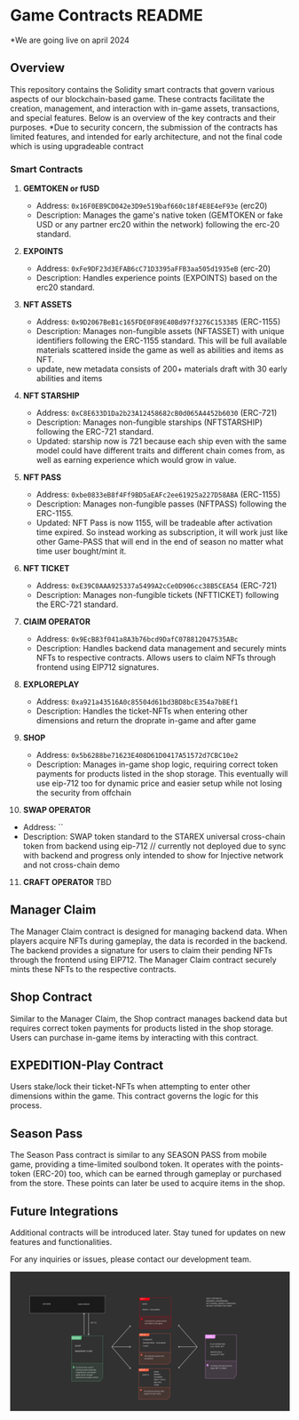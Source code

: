 # Game Contracts README

\*We are going live on april 2024

## Overview

This repository contains the Solidity smart contracts that govern various aspects of our blockchain-based game. These contracts facilitate the creation, management, and interaction with in-game assets, transactions, and special features. Below is an overview of the key contracts and their purposes.
\*Due to security concern, the submission of the contracts has limited features, and intended for early architecture, and not the final code which is using upgradeable contract

### Smart Contracts

1. **GEMTOKEN or fUSD**

   - Address: `0x16F0EB9CD042e3D9e519baf660c18f4E8E4eF93e` (erc20)
   - Description: Manages the game's native token (GEMTOKEN or fake USD or any partner erc20 within the network) following the erc-20 standard.

2. **EXPOINTS**

   - Address: `0xFe9DF23d3EFAB6cC71D3395aFFB3aa505d1935eB` (erc-20)
   - Description: Handles experience points (EXPOINTS) based on the erc20 standard.

3. **NFT ASSETS**

   - Address: `0x9D2067BeB1c165FDE0F89E40Bd97f3276C153385` (ERC-1155)
   - Description: Manages non-fungible assets (NFTASSET) with unique identifiers following the ERC-1155 standard. This will be full available materials scattered inside the game as well as abilities and items as NFT.
   - update, new metadata consists of 200+ materials draft with 30 early abilities and items

4. **NFT STARSHIP**

   - Address: `0xC8E633D1Da2b23A12458682cB0d065A4452b6030` (ERC-721)
   - Description: Manages non-fungible starships (NFTSTARSHIP) following the ERC-721 standard.
   - Updated: starship now is 721 because each ship even with the same model could have different traits and different chain comes from, as well as earning experience which would grow in value.

5. **NFT PASS**

   - Address: `0xbe0833eB8f4Ff9BD5aEAFc2ee61925a227D58ABA` (ERC-1155)
   - Description: Manages non-fungible passes (NFTPASS) following the ERC-1155.
   - Updated: NFT Pass is now 1155, will be tradeable after activation time expired. So instead working as subscription, it will work just like other Game-PASS that will end in the end of season no matter what time user bought/mint it.

6. **NFT TICKET**

   - Address: `0xE39C0AAA925337a5499A2cCe0D906cc38B5CEA54` (ERC-721)
   - Description: Manages non-fungible tickets (NFTTICKET) following the ERC-721 standard.

7. **ClAIM OPERATOR**

   - Address: `0x9EcB83f041a8A3b76bcd9DafC078812047535ABc`
   - Description: Handles backend data management and securely mints NFTs to respective contracts. Allows users to claim NFTs through frontend using EIP712 signatures.

8. **EXPLOREPLAY**

   - Address: `0xa921a43516A0c85504d61bd3BD8bcE354a7bBEf1`
   - Description: Handles the ticket-NFTs when entering other dimensions and return the droprate in-game and after game

9. **SHOP**

   - Address: `0x5b6288be71623E408D61D0417A51572d7CBC10e2`
   - Description: Manages in-game shop logic, requiring correct token payments for products listed in the shop storage. This eventually will use eip-712 too for dynamic price and easier setup while not losing the security from offchain

10. **SWAP OPERATOR**

- Address: ``
- Description: SWAP token standard to the STAREX universal cross-chain token from backend using eip-712
  // currently not deployed due to sync with backend and progress only intended to show for Injective network and not cross-chain demo

11. **CRAFT OPERATOR** TBD

## Manager Claim

The Manager Claim contract is designed for managing backend data. When players acquire NFTs during gameplay, the data is recorded in the backend. The backend provides a signature for users to claim their pending NFTs through the frontend using EIP712. The Manager Claim contract securely mints these NFTs to the respective contracts.

## Shop Contract

Similar to the Manager Claim, the Shop contract manages backend data but requires correct token payments for products listed in the shop storage. Users can purchase in-game items by interacting with this contract.

## EXPEDITION-Play Contract

Users stake/lock their ticket-NFTs when attempting to enter other dimensions within the game. This contract governs the logic for this process.

## Season Pass

The Season Pass contract is similar to any SEASON PASS from mobile game, providing a time-limited soulbond token. It operates with the points-token (ERC-20) too, which can be earned through gameplay or purchased from the store. These points can later be used to acquire items in the shop.

## Future Integrations

Additional contracts will be introduced later. Stay tuned for updates on new features and functionalities.

For any inquiries or issues, please contact our development team.

![Game Contracts](./pics.png)